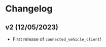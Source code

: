 # Changelog

<!--next-version-placeholder-->

## v2 (12/05/2023)

- First release of `connected_vehicle_client`!